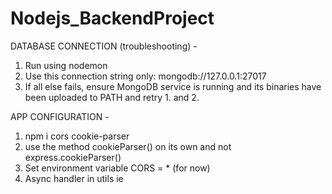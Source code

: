 # Nodejs_BackendProject

DATABASE CONNECTION (troubleshooting) -

1. Run using nodemon
2. Use this connection string only: mongodb://127.0.0.1:27017
3. If all else fails, ensure MongoDB service is running and its binaries have been uploaded to PATH and retry 1. and 2.

APP CONFIGURATION -

1. npm i cors cookie-parser
2. use the method cookieParser() on its own and not express.cookieParser()
3. Set environment variable CORS = \* (for now)
4. Async handler in utils ie
<!--
const asyncHandler = (fn) = async (req,res,next) => {
try{
await fn(req,res,next)
}
catch(err){
res.status(err.code).json({
success: false,
message: err.message
})
}
} -->
